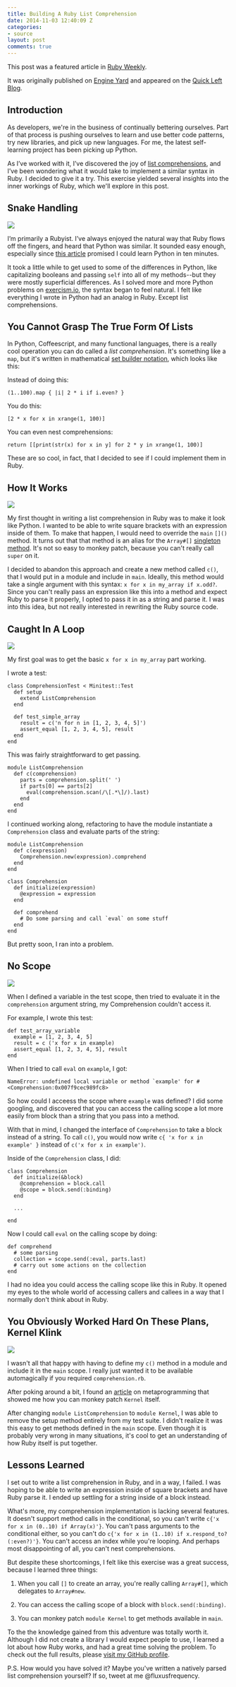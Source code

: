 ```yaml
---
title: Building A Ruby List Comprehension
date: 2014-11-03 12:40:09 Z
categories:
- source
layout: post
comments: true
---
```


This post was a featured article in [Ruby Weekly](http://rubyweekly.com/issues/221).

It was originally published on [Engine Yard](https://blog.engineyard.com/2014/ruby-list-comprehension) and appeared on the [Quick Left Blog](https://quickleft.com/blog/building-a-ruby-list-comprehension/).

## Introduction

As developers, we're in the business of continually bettering ourselves. Part of that process is pushing ourselves to learn and use better code patterns, try new libraries, and pick up new languages. For me, the latest self-learning project has been picking up Python.

As I’ve worked with it, I’ve discovered the joy of [list comprehensions](https://docs.python.org/3.5/tutorial/datastructures.html#list-comprehensions), and I’ve been wondering what it would take to implement a similar syntax in Ruby. I decided to give it a try. This exercise yielded several insights into the inner workings of Ruby, which we'll explore in this post.

## Snake Handling

<img src="//quickleft-production.s3.amazonaws.com/uploads/asset/attachment/194/asset.gif">

I’m primarily a Rubyist. I’ve always enjoyed the natural way that Ruby flows off the fingers, and heard that Python was similar. It sounded easy enough, especially since [this article](http://www.stavros.io/tutorials/python/) promised I could learn Python in ten minutes.

It took a little while to get used to some of the differences in Python, like capitalizing booleans and passing `self` into all of my methods--but they were mostly superficial differences. As I solved more and more Python problems on [exercism.io](http://exercism.io/), the syntax began to feel natural.  I felt like everything I wrote in Python had an analog in Ruby. Except list comprehensions.

## You Cannot Grasp The True Form Of Lists

In Python, Coffeescript, and many functional languages, there is a really cool operation you can do called a _list comprehension_. It's something like a `map`, but it's written in mathematical [set builder notation](http://en.wikipedia.org/wiki/Set-builder_notation), which looks like this:

Instead of doing this:

```
(1..100).map { |i| 2 * i if i.even? }
```

You do this:

```
[2 * x for x in xrange(1, 100)]
```

You can even nest comprehensions:

```
return [[print(str(x) for x in y] for 2 * y in xrange(1, 100)]
```

These are so cool, in fact, that I decided to see if I could implement them in Ruby.

## How It Works

<img src="//quickleft-production.s3.amazonaws.com/uploads/asset/attachment/193/asset.gif">

My first thought in writing a list comprehension in Ruby was to make it look like Python. I wanted to be able to write square brackets with an expression inside of them. To make that happen, I would need to override the `main` `[]()` method. It turns out that that method is an alias for the `Array#[]` [singleton method](http://www.ruby-doc.org/core-2.1.3/Array.html#method-c-5B-5D).  It's not so easy to monkey patch, because you can't really call `super` on it.

I decided to abandon this approach and create a new method called `c()`, that I would put in a module and include in `main`.  Ideally, this method would take a single argument with this syntax: `x for x in my_array if x.odd?`. Since you can't really pass an expression like this into a method and expect Ruby to parse it properly, I opted to pass it in as a string and parse it. I was into this idea, but not really interested in rewriting the Ruby source code.

## Caught In A Loop

<img src="//quickleft-production.s3.amazonaws.com/uploads/asset/attachment/192/asset.gif">

My first goal was to get the basic `x for x in my_array` part working.

I wrote a test:

```
class ComprehensionTest < Minitest::Test
  def setup
    extend ListComprehension
  end

  def test_simple_array
    result = c('n for n in [1, 2, 3, 4, 5]')
    assert_equal [1, 2, 3, 4, 5], result
  end
end

```

This was fairly straightforward to get passing.

```
module ListComprehension
  def c(comprehension)
    parts = comprehension.split(' ')
    if parts[0] == parts[2]
      eval(comprehension.scan(/\[.*\]/).last)
    end
  end
end

```

I continued working along, refactoring to have the module instantiate a `Comprehension` class and evaluate parts of the string:

```
module ListComprehension
  def c(expression)
    Comprehension.new(expression).comprehend
  end
end

class Comprehension
  def initialize(expression)
    @expression = expression
  end

  def comprehend
    # Do some parsing and call `eval` on some stuff
  end
end

```

But pretty soon, I ran into a problem.

## No Scope

<img src="//quickleft-production.s3.amazonaws.com/uploads/asset/attachment/191/asset.gif">

When I defined a variable in the test scope, then tried to evaluate it in the `comprehension` argument string, my Comprehension couldn't access it.

For example, I wrote this test:

```
def test_array_variable
  example = [1, 2, 3, 4, 5]
  result = c ('x for x in example)
  assert_equal [1, 2, 3, 4, 5], result
end
```

When I tried to call `eval` on `example`, I got:

```
NameError: undefined local variable or method `example' for #<Comprehension:0x007f9cec989fc8>
```

So how could I acceess the scope where `example` was defined? I did some googling, and discovered that you can access the calling scope a lot more easily from block than a string that you pass into a method.

With that in mind, I changed the interface of `Comprehension` to take a block instead of a string. To call `c()`, you would now write `c{ 'x for x in example' }` instead of `c('x for x in example')`.

Inside of the `Comprehension` class, I did:

```
class Comprehension
  def initialize(&block)
    @comprehension = block.call
    @scope = block.send(:binding)
  end

  ...

end
```

Now I could call `eval` on the calling scope by doing:

```
def comprehend
  # some parsing
  collection = scope.send(:eval, parts.last)
  # carry out some actions on the collection
end
```

I had no idea you could access the calling scope like this in Ruby. It opened my eyes to the whole world of accessing callers and callees in a way that I normally don't think about in Ruby.

## You Obviously Worked Hard On These Plans, Kernel Klink

<img src="//quickleft-production.s3.amazonaws.com/uploads/asset/attachment/190/asset.gif">

I wasn't all that happy with having to define my `c()` method in a module and include it in the `main` scope. I really just wanted it to be available automagically if you required `comprehension.rb`.

After poking around a bit, I found an [article](http://hopsoft.github.io/blog/ruby-metaprogramming-idioms/) on metaprogramming that showed me how you can monkey patch `Kernel` itself.

After changing `module ListComprehension` to `module Kernel`, I was able to remove the setup method entirely from my test suite. I didn't realize it was this easy to get methods defined in the `main` scope. Even though it is probably very wrong in many situations, it's cool to get an understanding of how Ruby itself is put together.

## Lessons Learned

I set out to write a list comprehension in Ruby, and in a way, I failed.  I was hoping to be able to write an expression inside of square brackets and have Ruby parse it. I ended up settling for a string inside of a block instead.

What's more, my comprehension implementation is lacking several features. It doesn't support method calls in the conditional, so you can't write `c{'x for x in (0..10) if Array(x)'}`. You can't pass arguments to the conditional either, so you can't do `c{'x for x in (1..10) if x.respond_to?(:even?)'}`. You can't access an index while you're looping. And perhaps most disappointing of all, you can't nest comprehensions.

But despite these shortcomings, I felt like this exercise was a great success, because I learned three things:

1. When you call `[]` to create an array, you're really calling `Array#[]`, which delegates to `Array#new`.

2. You can access the calling scope of a block with `block.send(:binding)`.

3. You can monkey patch `module Kernel` to get methods available in `main`.

To the the knowledge gained from this adventure was totally worth it.  Although I did not create a library I would expect people to use, I learned a lot about how Ruby works, and had a great time solving the problem. To check out the full results, please [visit my GitHub profile](https://github.com/fluxusfrequency/ruby-comprehension.git).

P.S. How would you have solved it? Maybe you've written a natively parsed list comprehension yourself? If so, tweet at me @fluxusfrequency.

